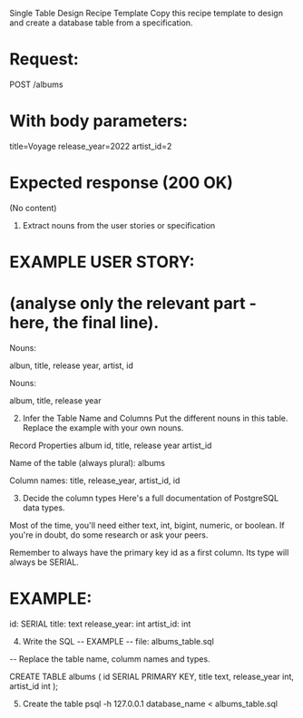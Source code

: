 Single Table Design Recipe Template
Copy this recipe template to design and create a database table from a specification.

# Request:
POST /albums

# With body parameters:
title=Voyage
release_year=2022
artist_id=2

# Expected response (200 OK)
(No content)



1. Extract nouns from the user stories or specification
# EXAMPLE USER STORY:
# (analyse only the relevant part - here, the final line).

Nouns:

albun,
title,
release year,
artist,
id



Nouns:

album, title, release year


2. Infer the Table Name and Columns
Put the different nouns in this table. Replace the example with your own nouns.

Record	          Properties
album	   id, title, release year artist_id



Name of the table (always plural): albums

Column names: title, release_year, artist_id, id

3. Decide the column types
Here's a full documentation of PostgreSQL data types.

Most of the time, you'll need either text, int, bigint, numeric, or boolean. If you're in doubt, do some research or ask your peers.

Remember to always have the primary key id as a first column. Its type will always be SERIAL.

# EXAMPLE:

id: SERIAL
title: text
release_year: int
artist_id: int


4. Write the SQL
-- EXAMPLE
-- file: albums_table.sql

-- Replace the table name, columm names and types.

CREATE TABLE albums (
  id SERIAL PRIMARY KEY,
  title text,
  release_year int,
  artist_id int
);




5. Create the table
psql -h 127.0.0.1 database_name < albums_table.sql